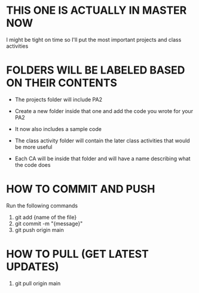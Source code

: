 # THIS ONE IS ACTUALLY IN MASTER NOW

I might be tight on time so I'll put the most important projects and class activities

# FOLDERS WILL BE LABELED BASED ON THEIR CONTENTS
 - The projects folder will include PA2
 - Create a new folder inside that one and add the code you wrote for your PA2
 - It now also includes a sample code

 - The class activity folder will contain the later class activities that would be more useful
 - Each CA will be inside that folder and will have a name describing what the code does

# HOW TO COMMIT AND PUSH
Run the following commands
1. git add {name of the file}
2. git commit -m "{message}"
3. git push origin main

# HOW TO PULL (GET LATEST UPDATES)
1. git pull origin main